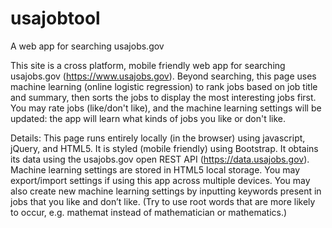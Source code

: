 # usajobtool
A web app for searching usajobs.gov

This site is a cross platform, mobile friendly web app for searching usajobs.gov (https://www.usajobs.gov). Beyond searching, this page uses machine learning (online logistic regression) to rank jobs based on job title and summary, then sorts the jobs to display the most interesting jobs first. You may rate jobs (like/don't like), and the machine learning settings will be updated: the app will learn what kinds of jobs you like or don't like.  

Details: 
This page runs entirely locally (in the browser) using javascript, jQuery, and HTML5.  It is styled (mobile friendly) using Bootstrap. It obtains its data using the usajobs.gov open REST API (https://data.usajobs.gov). Machine learning settings are stored in HTML5 local storage. You may export/import settings if using this app across multiple devices. You may also create new machine learning settings by inputting keywords present in jobs that you like and don’t like.  (Try to use root words that are more likely to occur, e.g. mathemat instead of mathematician or mathematics.)
